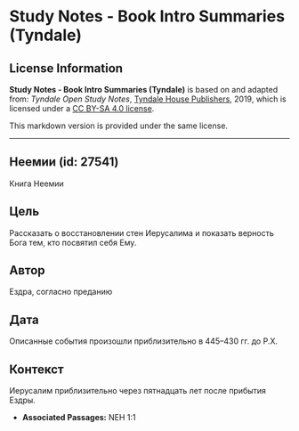 # Study Notes - Book Intro Summaries (Tyndale)

## License Information

**Study Notes - Book Intro Summaries (Tyndale)** is based on and adapted from: _Tyndale Open Study Notes_, [Tyndale House Publishers](https://tyndaleopenresources.com/), 2019, which is licensed under a [CC BY-SA 4.0 license](https://creativecommons.org/licenses/by-sa/4.0/legalcode.en).

This markdown version is provided under the same license.



--------------------------------

## Неемии (id: 27541)

Книга Неемии

Цель
----

Рассказать о восстановлении стен Иерусалима и показать верность Бога тем, кто посвятил себя Ему.

Автор
-----

Ездра, согласно преданию

Дата
----

Описанные события произошли приблизительно в 445–430 гг. до Р.Х.

Контекст
--------

Иерусалим приблизительно через пятнадцать лет после прибытия Ездры.

* **Associated Passages:** NEH 1:1

